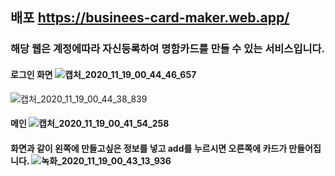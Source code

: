 ## 배포 https://businees-card-maker.web.app/
### 해당 웹은 계정에따라 자신등록하여 명함카드를 만들 수 있는 서비스입니다.

#### 로그인 화면 ![캡처_2020_11_19_00_44_46_657](https://user-images.githubusercontent.com/60978437/99552563-7c608900-2a00-11eb-99c7-b569305fac5f.png)
![캡처_2020_11_19_00_44_38_839](https://user-images.githubusercontent.com/60978437/99552599-88e4e180-2a00-11eb-9660-98f77f625ae1.png)

#### 메인 ![캡처_2020_11_19_00_41_54_258](https://user-images.githubusercontent.com/60978437/99552424-576c1600-2a00-11eb-946e-eb35edae8f66.png)

#### 화면과 같이 왼쪽에 만들고싶은 정보를 넣고 add를 누르시면 오른쪽에 카드가 만들어집니다. ![녹화_2020_11_19_00_43_13_936](https://user-images.githubusercontent.com/60978437/99552728-b03bae80-2a00-11eb-9c2b-b8eb4fb0b4dc.gif)



